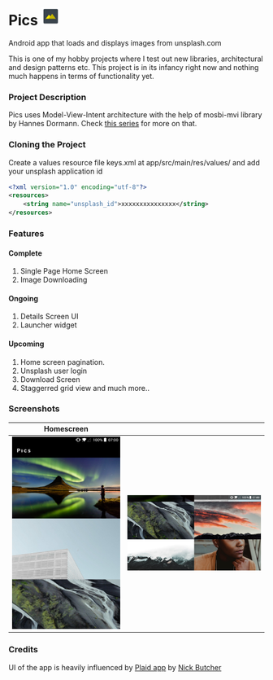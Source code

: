 # Pics <img src="/.github/assets/pics-icon.png" height="36"/>
Android app that loads and displays images from unsplash.com

This is one of my hobby projects where I test out new libraries, architectural and design patterns etc. This project is in its infancy right now and nothing much happens in terms of functionality yet.

### Project Description
Pics uses Model-View-Intent architecture with the help of mosbi-mvi library by Hannes Dormann. Check [this series](http://hannesdorfmann.com/android/mosby3-mvi-1) for more on that.


### Cloning the Project
Create a values resource file keys.xml at app/src/main/res/values/ and add your unsplash application id
```xml
<?xml version="1.0" encoding="utf-8"?>
<resources>
    <string name="unsplash_id">xxxxxxxxxxxxxxx</string>
</resources>
```
### Features
#### Complete
1. Single Page Home Screen
1. Image Downloading

#### Ongoing
1. Details Screen UI
1. Launcher widget

#### Upcoming
1. Home screen pagination.
1. Unsplash user login
1. Download Screen
1. Staggerred grid view
and much more..

### Screenshots

| Homescreen | |
|:-:|:-:|
| ![First](/.github/assets/pics-home.png?raw=true) | ![First](/.github/assets/pics-home-land.png?raw=true)  |

### Credits
UI of the app is heavily influenced by [Plaid app](https://github.com/nickbutcher/plaid) by [Nick Butcher](https://twitter.com/crafty)
